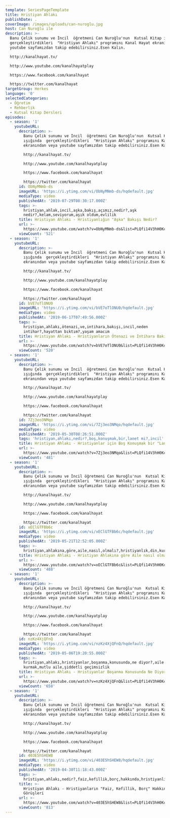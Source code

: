 ```yaml
---
template: SeriesPageTemplate
title: Hristiyan Ahlakı
publishDate: .
coverImage: /images/uploads/can-nuroglu.jpg
host: Can Nuroğlu ile
description: >-
  Banu Çelik sunumu ve İncil  öğretmeni Can Nuroğlu'nun  Kutsal Kitap ışığında 
  gerçekleştirdikleri  "Hristiyan Ahlakı" programını Kanal Hayat ekranından veya
  youtube sayfamızdan takip edebilirsiniz.Esen Kalın.

  http://kanalhayat.tv/

  http://www.youtube.com/kanalhayatplay

  https://www.facebook.com/kanalhayat

  https://twitter.com/kanalhayat
targetGroup: Herkes
language: '0'
selectedCategories:
  - Öğretim
  - Rehberlik
  - Kutsal Kitap Dersleri
episodes:
  - season: '1'
    youtubeURL:
      description: >-
        Banu Çelik sunumu ve İncil  öğretmeni Can Nuroğlu'nun  Kutsal Kitap
        ışığında  gerçekleştirdikleri  "Hristiyan Ahlakı" programını Kanal Hayat
        ekranından veya youtube sayfamızdan takip edebilirsiniz.Esen Kalın.

        http://kanalhayat.tv/

        http://www.youtube.com/kanalhayatplay

        https://www.facebook.com/kanalhayat

        https://twitter.com/kanalhayat
      id: ObNyMNmb-ds
      imageURL: 'https://i.ytimg.com/vi/ObNyMNmb-ds/hqdefault.jpg'
      mediaType: video
      publishedAt: '2019-07-29T08:30:17.000Z'
      tags: >-
        hristiyan,ahlak,incil,aşka,bakış,açımız,nedir?,aşk
        nedir?,kelam,seviyorum,aşık oldum,evlilik
      title: Hristiyan Ahlakı - Hristiyanlığın "Aşka" Bakışı Nedir?
      url: >-
        https://www.youtube.com/watch?v=ObNyMNmb-ds&list=PLQfi14V3hH0KcWHHuz9dinoQy3i-Rftjy&index=2&t=0s
      viewCount: '521'
  - season: '1'
    youtubeURL:
      description: >-
        Banu Çelik sunumu ve İncil  öğretmeni Can Nuroğlu'nun  Kutsal Kitap
        ışığında  gerçekleştirdikleri  "Hristiyan Ahlakı" programını Kanal Hayat
        ekranından veya youtube sayfamızdan takip edebilirsiniz.Esen Kalın.

        http://kanalhayat.tv/

        http://www.youtube.com/kanalhayatplay

        https://www.facebook.com/kanalhayat

        https://twitter.com/kanalhayat
      id: bVE7oTlONU0
      imageURL: 'https://i.ytimg.com/vi/bVE7oTlONU0/hqdefault.jpg'
      mediaType: video
      publishedAt: '2019-06-17T07:49:56.000Z'
      tags: >-
        hristiyan,ahlakı,ötenazi,ve,intihara,bakışı,incil,neden
        intihar?,hayattan bıktım?,yaşam amacım
      title: Hristiyan Ahlakı - Hristiyanların Ötenazi ve İntihara Bakışı
      url: >-
        https://www.youtube.com/watch?v=bVE7oTlONU0&list=PLQfi14V3hH0KcWHHuz9dinoQy3i-Rftjy&index=3&t=0s
      viewCount: '520'
  - season: '1'
    youtubeURL:
      description: >-
        Banu Çelik sunumu ve İncil  öğretmeni Can Nuroğlu'nun  Kutsal Kitap
        ışığında  gerçekleştirdikleri  "Hristiyan Ahlakı" programını Kanal Hayat
        ekranından veya youtube sayfamızdan takip edebilirsiniz.Esen Kalın.

        http://kanalhayat.tv/

        http://www.youtube.com/kanalhayatplay

        https://www.facebook.com/kanalhayat

        https://twitter.com/kanalhayat
      id: 7Zj3eo3NMqo
      imageURL: 'https://i.ytimg.com/vi/7Zj3eo3NMqo/hqdefault.jpg'
      mediaType: video
      publishedAt: '2019-05-30T08:26:51.000Z'
      tags: 'hristiyan,ahlakı,nedir?,boş,konuşmak,bir,lanet mi?,incil'
      title: Hristiyan Ahlakı - Hristiyanlar için Boş Konuşmak bir "Lanet" midir?
      url: >-
        https://www.youtube.com/watch?v=7Zj3eo3NMqo&list=PLQfi14V3hH0KcWHHuz9dinoQy3i-Rftjy&index=4&t=0s
      viewCount: '481'
  - season: '1'
    youtubeURL:
      description: >-
        Banu Çelik sunumu ve İncil öğretmeni Can Nuroğlu'nun  Kutsal Kitap
        ışığında  gerçekleştirdikleri  "Hristiyan Ahlakı" programını Kanal Hayat
        ekranından veya youtube sayfamızdan takip edebilirsiniz.Esen Kalın.

        http://kanalhayat.tv/

        http://www.youtube.com/kanalhayatplay

        https://www.facebook.com/kanalhayat

        https://twitter.com/kanalhayat
      id: xEClGTFBb6c
      imageURL: 'https://i.ytimg.com/vi/xEClGTFBb6c/hqdefault.jpg'
      mediaType: video
      publishedAt: '2019-05-21T12:52:05.000Z'
      tags: >-
        hristiyan,ahlakına,göre,aile,nasıl,olmalı?,hristiyanlık,din,kurtuluş,muhammet,peygamber,çocuk,genç
      title: Hristiyan Ahlakı - Hristiyan Ahlakına göre Aile nasıl olmalı?
      url: >-
        https://www.youtube.com/watch?v=xEClGTFBb6c&list=PLQfi14V3hH0KcWHHuz9dinoQy3i-Rftjy&index=5&t=0s
      viewCount: '488'
  - season: '1'
    youtubeURL:
      description: >-
        Banu Çelik sunumu ve İncil öğretmeni Can Nuroğlu'nun  Kutsal Kitap
        ışığında  gerçekleştirdikleri  "Hristiyan Ahlakı" programını Kanal Hayat
        ekranından veya youtube sayfamızdan takip edebilirsiniz.Esen Kalın.

        http://kanalhayat.tv/

        http://www.youtube.com/kanalhayatplay

        https://www.facebook.com/kanalhayat

        https://twitter.com/kanalhayat
      id: nzKz4XjQFnQ
      imageURL: 'https://i.ytimg.com/vi/nzKz4XjQFnQ/hqdefault.jpg'
      mediaType: video
      publishedAt: '2019-05-06T19:20:55.000Z'
      tags: >-
        hristiyan,ahlakı,hristiyanlar,boşanma,konusunda,ne diyor?,aile
        kurmak,mutlu aile,şiddetli geçimsizlik
      title: Hristiyan Ahlakı - Hristiyanlar Boşanma Konusunda Ne Diyor?
      url: >-
        https://www.youtube.com/watch?v=nzKz4XjQFnQ&list=PLQfi14V3hH0KcWHHuz9dinoQy3i-Rftjy&index=6&t=0s
      viewCount: '658'
  - season: '1'
    youtubeURL:
      description: >-
        Banu Çelik sunumu ve İncil öğretmeni Can Nuroğlu'nun  Kutsal Kitap
        ışığında  gerçekleştirdikleri  "Hristiyan Ahlakı" programını Kanal Hayat
        ekranından veya youtube sayfamızdan takip edebilirsiniz.Esen Kalın.

        http://kanalhayat.tv/

        http://www.youtube.com/kanalhayatplay

        https://www.facebook.com/kanalhayat

        https://twitter.com/kanalhayat
      id: 403E5hSHEW8
      imageURL: 'https://i.ytimg.com/vi/403E5hSHEW8/hqdefault.jpg'
      mediaType: video
      publishedAt: '2019-04-30T11:18:43.000Z'
      tags: >-
        hristiyan,ahlakı,nedir?,faiz,kefillik,borç,hakkında,hristiyanlığın,görüşü,incil
      title: >-
        Hristiyan Ahlakı - Hristiyanların "Faiz, Kefillik, Borç" Hakkında
        Görüşleri
      url: >-
        https://www.youtube.com/watch?v=403E5hSHEW8&list=PLQfi14V3hH0KcWHHuz9dinoQy3i-Rftjy&index=7&t=0s
      viewCount: '813'
---
```


